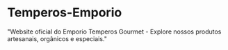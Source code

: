 # Temperos-Emporio
"Website oficial do Emporio Temperos Gourmet - Explore nossos produtos artesanais, orgânicos e especiais."
